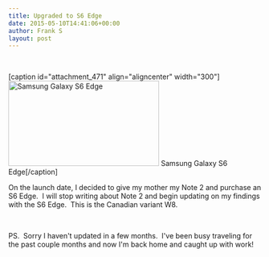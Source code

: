 ```yaml
---
title: Upgraded to S6 Edge
date: 2015-05-10T14:41:06+00:00
author: Frank S
layout: post
---
```

&nbsp;

[caption id="attachment_471" align="aligncenter" width="300"]<a href="http://frankshin.com/wp-content/uploads/2015/05/samsung-galaxy-s6-edge-29.jpg"><img class="size-medium wp-image-471" src="http://frankshin.com/wp-content/uploads/2015/05/samsung-galaxy-s6-edge-29-300x169.jpg" alt="Samsung Galaxy S6 Edge" width="300" height="169" /></a> Samsung Galaxy S6 Edge[/caption]

On the launch date, I decided to give my mother my Note 2 and purchase an S6 Edge.  I will stop writing about Note 2 and begin updating on my findings with the S6 Edge.  This is the Canadian variant W8.

&nbsp;

PS.  Sorry I haven't updated in a few months.  I've been busy traveling for the past couple months and now I'm back home and caught up with work!

